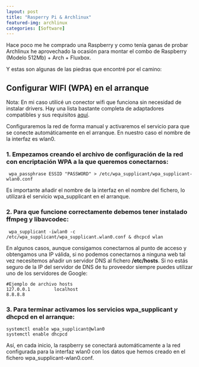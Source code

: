 ```yaml
---
layout: post
title: "Rasperry Pi & Archlinux"
featured-img: archlinux
categories: [Software]
---
```

Hace poco me he comprado una Raspberry y como tenía ganas de probar Archlinux he aprovechado la ocasión para montar el combo de Raspberry (Modelo 512Mb) + Arch + Fluxbox.

Y estas son algunas de las piedras que encontré por el camino:

## Configurar WIFI (WPA) en el arranque

Nota: En mi caso utilicé un conector wifi que funciona sin necesidad de instalar drivers. Hay una lista bastante completa de adaptadores compatibles y sus requisitos [aquí](http://elinux.org/RPi_USB_Wi-Fi_Adapters).


Configuraremos la red de forma manual y activaremos el servicio para que se conecte automáticamente en el arranque. En nuestro caso el nombre de la interfaz es wlan0.

### 1. Empezamos creando el archivo de configuración de la red con encriptación WPA a la que queremos conectarnos:

  ```shell
   wpa_passphrase ESSID "PASSWORD" > /etc/wpa_supplicant/wpa_supplicant-wlan0.conf
  ```

  Es importante añadir el nombre de la interfaz en el nombre del fichero, lo utilizará el servicio wpa_supplicant en el arranque.

### 2. Para que funcione correctamente debemos tener instalado ffmpeg y libavcodec:

  ```shell
   wpa_supplicant -iwlan0 -c /etc/wpa_supplicant/wpa_supplicant.wlan0.conf & dhcpcd wlan
  ```

  En algunos casos, aunque consigamos conectarnos al punto de acceso y obtengamos una IP válida, si no podemos conectarnos a ninguna web tal vez necesitemos añadir un servidor DNS al fichero **/etc/hosts**. Si no estás seguro de la IP del servidor de DNS de tu proveedor siempre puedes utilizar uno de los servidores de Google:

  ```shell
  #Ejemplo de archivo hosts
  127.0.0.1         localhost
  8.8.8.8
  ```

### 3. Para terminar activamos los servicios wpa_supplicant y dhcpcd en el arranque:

```shell
systemctl enable wpa_supplicant@wlan0
systemctl enable dhcpcd
```

Así, en cada inicio, la raspberry se conectará automáticamente a la red configurada para la interfaz wlan0 con los datos que hemos creado en el fichero wpa_supplicant-wlan0.conf.
